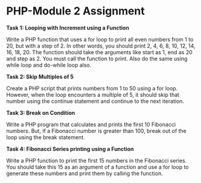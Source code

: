 # PHP-Module 2 Assignment

<b>Task 1: Looping with Increment using a Function</b>

Write a PHP function that uses a for loop to print all even numbers from 1 to 20, but with a
step of 2. In other words, you should print 2, 4, 6, 8, 10, 12, 14, 16, 18, 20. The function
should take the arguments like start as 1, end as 20 and step as 2. You must call the
function to print.
Also do the same using while loop and do-while loop also.



<b>Task 2: Skip Multiples of 5</b>

Create a PHP script that prints numbers from 1 to 50 using a for loop. However, when the
loop encounters a multiple of 5, it should skip that number using the continue statement and
continue to the next iteration.



<b>Task 3: Break on Condition</b>

Write a PHP program that calculates and prints the first 10 Fibonacci numbers. But, if a
Fibonacci number is greater than 100, break out of the loop using the break statement.



<b>Task 4: Fibonacci Series printing using a Function</b>

Write a PHP function to print the first 15 numbers in the Fibonacci series. You should take
this 15 as an argument of a function and use a for loop to generate these numbers and print
them by calling the function.
